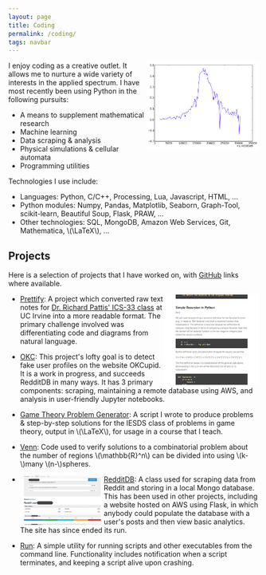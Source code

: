 ```yaml
---
layout: page
title: Coding
permalink: /coding/
tags: navbar
---
```

[<img src="/assets/img/post_slope.png" style="float:right; width: 45%; height: 45%">](/assets/img/post_slope.png)
I enjoy coding as a creative outlet.  It allows me to nurture a wide variety of interests in the applied spectrum.  I have most recently been using Python in the following pursuits:

* A means to supplement mathematical research
* Machine learning
* Data scraping & analysis
* Physical simulations & cellular automata
* Programming utilities

Technologies I use include:

* Languages: Python, C/C++, Processing, Lua, Javascript, HTML, ...
* Python modules: Numpy, Pandas, Matplotlib, Seaborn, Graph-Tool, scikit-learn, Beautiful Soup, Flask, PRAW, ...
* Other technologies: SQL, MongoDB, Amazon Web Services, Git, Mathematica, \\(\LaTeX\\), ...

## Projects
Here is a selection of projects that I have worked on, with [GitHub](https://github.com/Ryan-Holben/) links where available.

* [Prettify](https://github.com/Ryan-Holben/prettify): [<img src="/assets/img/prettify.png" style="float:right; width: 40%; height: 40%">](https://github.com/Ryan-Holben/prettify) A project which converted raw text notes for [Dr. Richard Pattis' ICS-33 class](https://www.ics.uci.edu/~pattis/ICS-33/) at UC Irvine into a more readable format.  The primary challenge involved was differentiating code and diagrams from natural language.

* [OKC](https://github.com/Ryan-Holben/OKC): This project's lofty goal is to detect fake user profiles on the website OKCupid.  It is a work in progress, and succeeds RedditDB in many ways.  It has 3 primary components: scraping, maintaining a remote database using AWS, and analysis in user-friendly Jupyter notebooks.

* [Game Theory Problem Generator](https://github.com/Ryan-Holben/game-theory-IESDS-generator): A script I wrote to produce problems & step-by-step solutions for the IESDS class of problems in game theory, output in \\(\LaTeX\\), for usage in a course that I teach.

* <a name="Venn"></a>[Venn](#Venn): Code used to verify solutions to a combinatorial problem about the number of regions \\(\mathbb{R}^n\\) can be divided into using \\(k-\\)many \\(n-\\)spheres.

* [RedditDB](https://github.com/Ryan-Holben/RedditDB): [<img src="/assets/img/RedditDB.png" style="float:left; width: 35%; height: 35%">](/assets/img/RedditDB.png) A class used for scraping data from Reddit and storing in a local Mongo database.  This has been used in other projects, including a website hosted on AWS using Flask, in which anybody could populate the database with a user's posts and then view basic analytics.  The site has since ended its run.

* [Run](https://github.com/Ryan-Holben/run): A simple utility for running scripts and other executables from the command line.  Functionality includes notification when a script terminates, and keeping a script alive upon crashing.

